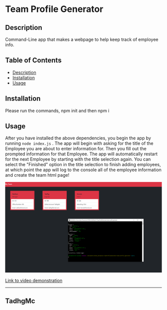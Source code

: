 
# Team Profile Generator

## Description
Command-Line app that makes a webpage to help keep track of employee info.

## Table of Contents
- [Description](#Description)
- [Installation](#Installation)
- [Usage](#Usage)

## Installation
Please run the commands, npm init and then npm i

## Usage
After you have installed the above dependencies, you begin the app by running `node index.js` . The app will begin with asking for the title of the Employee you are about to enter information for. Then you fill out the prompted information for that Employee. The app will automatically restart for the next Employee by starting with the title selection again. You can select the "Finished" option in the title selection to finish adding employees, at which point the app will log to the console all of the employee information and create the team html page!

![ScreenShot](./assets/Capture.PNG)

[Link to video demonstration](https://youtu.be/2NU8j9dBoac)

---

## TadhgMc
